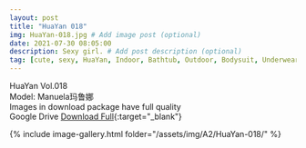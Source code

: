 ```yaml
---
layout: post
title: "HuaYan 018"
img: HuaYan-018.jpg # Add image post (optional)
date: 2021-07-30 08:05:00
description: Sexy girl. # Add post description (optional)
tag: [cute, sexy, HuaYan, Indoor, Bathtub, Outdoor, Bodysuit, Underwear, Cosplay, Big Tits, Tattoo]
---
```

HuaYan Vol.018  
Model: Manuela玛鲁娜  
Images in download package have full quality                    
Google Drive [Download Full](http://gestyy.com/eoAHp1){:target="_blank"}

{% include image-gallery.html folder="/assets/img/A2/HuaYan-018/" %}
